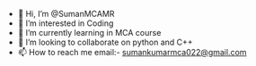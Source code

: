 - 👋 Hi, I’m @SumanMCAMR
- 👀 I’m interested in Coding
- 🌱 I’m currently learning in MCA course
- 💞️ I’m looking to collaborate on python and C++
- 📫 How to reach me email:- sumankumarmca022@gmail.com

<!---
SumanMCAMR/SumanMCAMR is a ✨ special ✨ repository because its `README.md` (this file) appears on your GitHub profile.
You can click the Preview link to take a look at your changes.
--->
